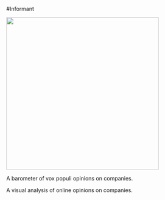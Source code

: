 #Informant

<img src="https://github.com/CUBigDataClass/Informant/blob/dev/informant_1.svg" width="400">


A barometer of vox populi opinions on companies. 

A visual analysis of online opinions on companies.
